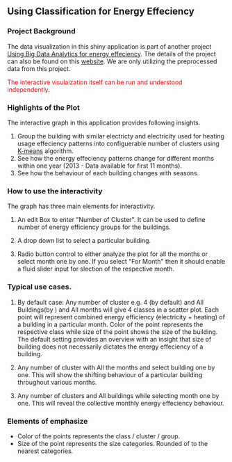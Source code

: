 ## Using Classification for Energy Effeciency

### Project Background
The data visualization in this shiny application is part of another project [Using Big Data Analytics for energy effeciency](https://github.com/hazznain/BigData_for_Energy_Efficiency). The details of the project can also be found on this [website](http://catalyc.net/). We are only utilizing the preprocessed data from this project.

<font color='red'> The interactive visulaization itself can be run and understood independently.</font>  

### Highlights of the Plot
The interactive graph in this application provides following insights.

1. Group the building with similar electricty and electricity used for heating usage effeciency patterns into configuerable number of clusters using [K-means](http://en.wikipedia.org/wiki/K-means_clustering) algorithm.
2. See how the energy effeciency patterns change for different months within one year (2013 - Data available for first 11 months).
3. See how the behaviour of each building changes with seasons.


### How to use the interactivity

The graph has three main elements for interactivity.

1. An edit Box to enter "Number of Cluster". It can be used to define number of energy efficiency groups for the buildings.

2. A drop down list to select a particular building.

3. Radio button control to either analyze the plot for all the months or select month one by one. If you select "For Month" then it should enable a fluid slider input for slection of the respective month.

### Typical use cases.

1. By default case: Any number of cluster e.g. 4 (by default) and All Buildings(by ) and All months will give 4 classes in a scatter plot. Each point will represent combined energy efficiency (electricity + heating) of a building in a particular month. Color of the point represents the respective class while size of the point shows the size of the building. The default setting provides an overview with an insight that size of building does not necessarily dictates the energy effeciency of a building.

2. Any number of cluster with All the months and select building one by one. This will show the shifting behaviour of a particular building throughout various months.

3. Any number of clusters and All buildings while selecting month one by one. This will reveal the collective monthly energy effeciency behaviour.

### Elements of emphasize

* Color of the points represents the class / cluster / group.
* Size of the point represents the size categories. Rounded of to the nearest categories.




